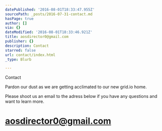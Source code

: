 ```yaml
---
datePublished: '2016-08-01T18:33:47.955Z'
sourcePath: _posts/2016-07-31-contact.md
hasPage: true
author: []
via: {}
dateModified: '2016-08-01T18:33:46.921Z'
title: aosdirector0@gmail.com
publisher: {}
description: Contact
starred: false
url: contact/index.html
_type: Blurb

---
```

Contact

Pardon our dust as we are getting acclimated to our new grid.io home.

Please shoot us an email to the adress below if you have any questions and want to learn more.

# **[aosdirector0@gmail.com][0]**

[0]: aosdirector0@gmail.com